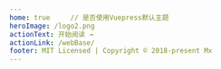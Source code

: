 ```yaml
---
home: true     // 是否使用Vuepress默认主题
heroImage: /logo2.png
actionText: 开始阅读 →
actionLink: /webBase/
footer: MIT Licensed | Copyright © 2018-present Mx
---
```


<div style="text-align: center">

</div>